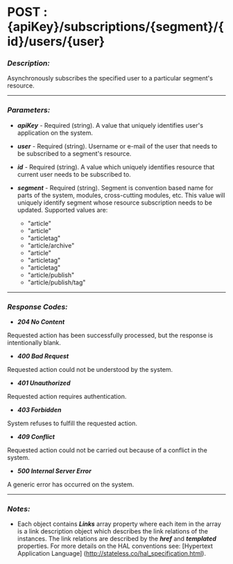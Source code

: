 
# POST : {apiKey}/subscriptions/{segment}/{id}/users/{user} 

### *Description:* 
Asynchronously subscribes the specified user to a particular segment&#39;s resource. 



* * *
### *Parameters:*


- ***apiKey*** - Required (string). A value that uniquely identifies user&#39;s application on the system. 


- ***user*** - Required (string). Username or e-mail of the user that needs to be subscribed to a segment&#39;s resource. 


- ***id*** - Required (string). A value which uniquely identifies resource that current user needs to be subscribed to. 


- ***segment*** - Required (string). Segment is convention based name for parts of the system, modules, cross-cutting modules, etc. This value
            will uniquely identify segment whose resource subscription needs to be updated. Supported values are:
	- "article"
	- "article"
	- "articletag"
	- "article/archive"
	- "article"
	- "articletag"
	- "articletag"
	- "article/publish"
	- "article/publish/tag"



* * *
### *Response Codes:*


- ***204  No Content*** 

 Requested action has been successfully processed, but the response is intentionally blank. 


- ***400  Bad Request*** 

 Requested action could not be understood by the system. 


- ***401  Unauthorized*** 

 Requested action requires authentication. 


- ***403  Forbidden*** 

 System refuses to fulfill the requested action. 


- ***409  Conflict*** 

 Requested action could not be carried out because of a conflict in the system. 


- ***500  Internal Server Error*** 

 A generic error has occurred on the system. 



* * *
### *Notes:* 
- Each object contains ***Links*** array property where each item in the array is a link description object which describes the link relations of the instances. The link relations are described by the ***href*** and ***templated*** properties. For more details on the HAL conventions see: [Hypertext Application Language] (http://stateless.co/hal_specification.html).

